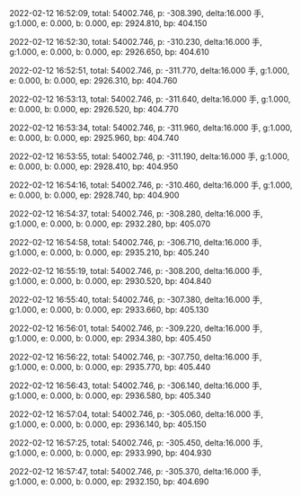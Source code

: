 2022-02-12 16:52:09, total: 54002.746, p: -308.390, delta:16.000 手, g:1.000, e: 0.000, b: 0.000, ep: 2924.810, bp: 404.150

2022-02-12 16:52:30, total: 54002.746, p: -310.230, delta:16.000 手, g:1.000, e: 0.000, b: 0.000, ep: 2926.650, bp: 404.610

2022-02-12 16:52:51, total: 54002.746, p: -311.770, delta:16.000 手, g:1.000, e: 0.000, b: 0.000, ep: 2926.310, bp: 404.760

2022-02-12 16:53:13, total: 54002.746, p: -311.640, delta:16.000 手, g:1.000, e: 0.000, b: 0.000, ep: 2926.520, bp: 404.770

2022-02-12 16:53:34, total: 54002.746, p: -311.960, delta:16.000 手, g:1.000, e: 0.000, b: 0.000, ep: 2925.960, bp: 404.740

2022-02-12 16:53:55, total: 54002.746, p: -311.190, delta:16.000 手, g:1.000, e: 0.000, b: 0.000, ep: 2928.410, bp: 404.950

2022-02-12 16:54:16, total: 54002.746, p: -310.460, delta:16.000 手, g:1.000, e: 0.000, b: 0.000, ep: 2928.740, bp: 404.900

2022-02-12 16:54:37, total: 54002.746, p: -308.280, delta:16.000 手, g:1.000, e: 0.000, b: 0.000, ep: 2932.280, bp: 405.070

2022-02-12 16:54:58, total: 54002.746, p: -306.710, delta:16.000 手, g:1.000, e: 0.000, b: 0.000, ep: 2935.210, bp: 405.240

2022-02-12 16:55:19, total: 54002.746, p: -308.200, delta:16.000 手, g:1.000, e: 0.000, b: 0.000, ep: 2930.520, bp: 404.840

2022-02-12 16:55:40, total: 54002.746, p: -307.380, delta:16.000 手, g:1.000, e: 0.000, b: 0.000, ep: 2933.660, bp: 405.130

2022-02-12 16:56:01, total: 54002.746, p: -309.220, delta:16.000 手, g:1.000, e: 0.000, b: 0.000, ep: 2934.380, bp: 405.450

2022-02-12 16:56:22, total: 54002.746, p: -307.750, delta:16.000 手, g:1.000, e: 0.000, b: 0.000, ep: 2935.770, bp: 405.440

2022-02-12 16:56:43, total: 54002.746, p: -306.140, delta:16.000 手, g:1.000, e: 0.000, b: 0.000, ep: 2936.580, bp: 405.340

2022-02-12 16:57:04, total: 54002.746, p: -305.060, delta:16.000 手, g:1.000, e: 0.000, b: 0.000, ep: 2936.140, bp: 405.150

2022-02-12 16:57:25, total: 54002.746, p: -305.450, delta:16.000 手, g:1.000, e: 0.000, b: 0.000, ep: 2933.990, bp: 404.930

2022-02-12 16:57:47, total: 54002.746, p: -305.370, delta:16.000 手, g:1.000, e: 0.000, b: 0.000, ep: 2932.150, bp: 404.690